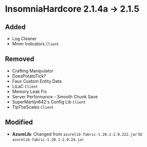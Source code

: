 # InsomniaHardcore 2.1.4a -> 2.1.5

## Added

- Log Cleaner
- Mmm Indicators `Client`
## Removed

- Crafting Manipulator
- DoesPotatoTick?
- Faux Custom Entity Data
- LiLaC `Client`
- Memory Leak Fix
- Server Performance - Smooth Chunk Save
- SuperMartijn642's Config Lib `Client`
- TipTheScales `Client`
## Modified

- **AzureLib**: Changed from `azurelib-fabric-1.20.1-2.0.222.jar` to `azurelib-fabric-1.20.1-2.0.24.jar`